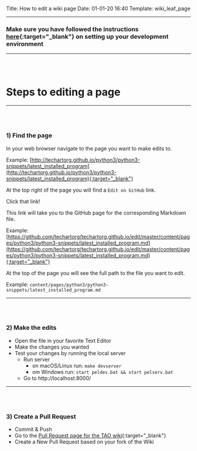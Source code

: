 Title: How to edit a wiki page
Date: 01-01-20 16:40
Template: wiki_leaf_page

---

### Make sure you have followed the instructions [here](/contribute/how_to_setup_dev_env/){:target="_blank"}  on setting up your development environment

---
<br>
<br>

# Steps to editing a page

---
<br>
<br>

### 1) Find the page

In your web browser navigate to the page you want to make edits to.

Example:
[http://techartorg.github.io/python3/python3-snippets/latest_installed_program](http://techartorg.github.io/python3/python3-snippets/latest_installed_program){:target="_blank"}

At the top right of the page you will find a `Edit on GitHub` link.

Click that link!

This link will take you to the GitHub page for the corresponding Markdown file.

Example:
[https://github.com/techartorg/techartorg.github.io/edit/master/content/pages/python3/python3-snippets/latest_installed_program.md](https://github.com/techartorg/techartorg.github.io/edit/master/content/pages/python3/python3-snippets/latest_installed_program.md){:target="_blank"}

At the top of the page you will see the full path to the file you want to edit.

Example:
`content/pages/python3/python3-snippets/latest_installed_program.md`

---
<br>
<br>

### 2) Make the edits

- Open the file in your favorite Text Editor
- Make the changes you wanted
- Test your changes by running the local server
    - Run server
        - on macOS/Linux run: `make devserver`
        - om Windows run: `start peldev.bat && start pelserv.bat`
    - Go to http://localhost:8000/

---

<br>
<br>

### 3) Create a Pull Request

- Commit & Push
- Go to the [Pull Request page for the TAO wiki](https://github.com/techartorg/techartorg.github.io/pulls){:target="_blank"}
- Create a New Pull Request based on your fork of the Wiki

